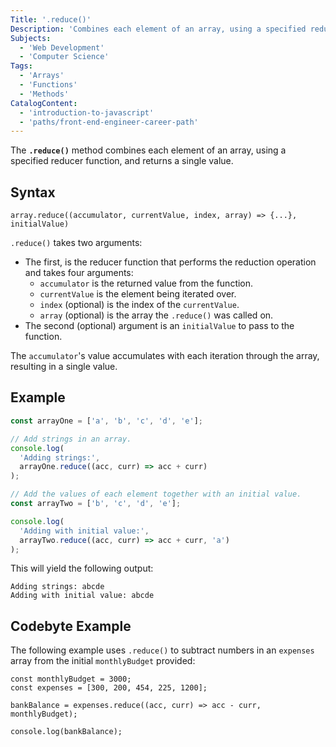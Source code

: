 ```yaml
---
Title: '.reduce()'
Description: 'Combines each element of an array, using a specified reducer function, and returns a single value.'
Subjects:
  - 'Web Development'
  - 'Computer Science'
Tags:
  - 'Arrays'
  - 'Functions'
  - 'Methods'
CatalogContent:
  - 'introduction-to-javascript'
  - 'paths/front-end-engineer-career-path'
---
```


The **`.reduce()`** method combines each element of an array, using a specified reducer function, and returns a single value.

## Syntax

```pseudo
array.reduce((accumulator, currentValue, index, array) => {...}, initialValue)
```

`.reduce()` takes two arguments:

- The first, is the reducer function that performs the reduction operation and takes four arguments:
  - `accumulator` is the returned value from the function.
  - `currentValue` is the element being iterated over.
  - `index` (optional) is the index of the `currentValue`.
  - `array` (optional) is the array the `.reduce()` was called on.
- The second (optional) argument is an `initialValue` to pass to the function.

The `accumulator`'s value accumulates with each iteration through the array, resulting in a single value.

## Example

```js
const arrayOne = ['a', 'b', 'c', 'd', 'e'];

// Add strings in an array.
console.log(
  'Adding strings:',
  arrayOne.reduce((acc, curr) => acc + curr)
);

// Add the values of each element together with an initial value.
const arrayTwo = ['b', 'c', 'd', 'e'];

console.log(
  'Adding with initial value:',
  arrayTwo.reduce((acc, curr) => acc + curr, 'a')
);
```

This will yield the following output:

```shell
Adding strings: abcde
Adding with initial value: abcde
```

## Codebyte Example

The following example uses `.reduce()` to subtract numbers in an `expenses` array from the initial `monthlyBudget` provided:

```codebyte/javascript
const monthlyBudget = 3000;
const expenses = [300, 200, 454, 225, 1200];

bankBalance = expenses.reduce((acc, curr) => acc - curr, monthlyBudget);

console.log(bankBalance);
```
